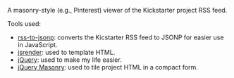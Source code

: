 A masonry-style (e.g., Pinterest) viewer of the Kickstarter project RSS feed.

Tools used:

* [rss-to-jsonp](https://github.com/patridge/rss-to-jsonp): converts the Kicstarter RSS feed to JSONP for easier use in JavaScript.
* [jsrender](https://github.com/BorisMoore/jsrender): used to template HTML.
* [jQuery](http://jquery.com/): used to make my life easier.
* [jQuery Masonry](http://masonry.desandro.com/): used to tile project HTML in a compact form.